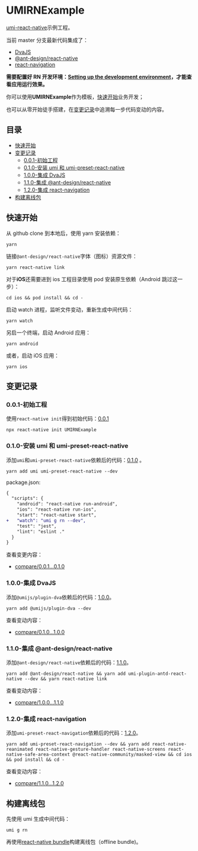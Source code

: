 # UMIRNExample

[umi-react-native](https://github.com/xuyuanxiang/umi-react-native#readme)示例工程。

当前 master 分支最新代码集成了：

- [DvaJS](https://dvajs.com/)
- [@ant-design/react-native](https://rn.mobile.ant.design/index-cn)
- [react-navigation](https://reactnavigation.org/)

**需要配置好 RN 开发环境：[Setting up the development environment](https://reactnative.dev/docs/environment-setup)，才能查看应用运行效果。**

你可以使用**UMIRNExample**作为模板，[快速开始](#%E5%BF%AB%E9%80%9F%E5%BC%80%E5%A7%8B)业务开发；

也可以从零开始徒手搭建，在[变更记录](#%E5%8F%98%E6%9B%B4%E8%AE%B0%E5%BD%95)中追溯每一步代码变动的内容。

## 目录

- [快速开始](#%E5%BF%AB%E9%80%9F%E5%BC%80%E5%A7%8B)
- [变更记录](#%E5%8F%98%E6%9B%B4%E8%AE%B0%E5%BD%95)
  - [0.0.1-初始工程](#001-%E5%88%9D%E5%A7%8B%E5%B7%A5%E7%A8%8B)
  - [0.1.0-安装 umi 和 umi-preset-react-native](#010-%E5%AE%89%E8%A3%85-umi-%E5%92%8C-umi-preset-react-native)
  - [1.0.0-集成 DvaJS](#100-%E9%9B%86%E6%88%90-dvajs)
  - [1.1.0-集成 @ant-design/react-native](#110-%E9%9B%86%E6%88%90-ant-designreact-native)
  - [1.2.0-集成 react-navigation](#120-%E9%9B%86%E6%88%90-react-navigation)
- [构建离线包](#%E6%9E%84%E5%BB%BA%E7%A6%BB%E7%BA%BF%E5%8C%85)

## 快速开始

从 github clone 到本地后，使用 yarn 安装依赖：

```npm
yarn
```

链接`@ant-design/react-native`字体（图标）资源文件：

```npm
yarn react-native link
```

对于**iOS**还需要进到 ios 工程目录使用 pod 安装原生依赖（Android 跳过这一步）：

```shell
cd ios && pod install && cd -
```

启动 watch 进程，监听文件变动，重新生成中间代码：

```npm
yarn watch
```

另启一个终端，启动 Android 应用：

```npm
yarn android
```

或者，启动 iOS 应用：

```npm
yarn ios
```

## 变更记录

### 0.0.1-初始工程

使用`react-native init`得到初始代码：[0.0.1](https://github.com/xuyuanxiang/UMIRNExample/tree/0.0.1)

```npm
npx react-native init UMIRNExample
```

### 0.1.0-安装 umi 和 umi-preset-react-native

添加`umi`和`umi-preset-react-native`依赖后的代码：[0.1.0](https://github.com/xuyuanxiang/UMIRNExample/tree/0.1.0) 。

```npm
yarn add umi umi-preset-react-native --dev
```

package.json:

```diff
{
  "scripts": {
    "android": "react-native run-android",
    "ios": "react-native run-ios",
    "start": "react-native start",
+   "watch": "umi g rn --dev",
    "test": "jest",
    "lint": "eslint ."
  }
}
```

查看变更内容：

- [compare/0.0.1...0.1.0](https://github.com/xuyuanxiang/UMIRNExample/compare/0.0.1...0.1.0)

### 1.0.0-集成 DvaJS

添加`@umijs/plugin-dva`依赖后的代码：[1.0.0](https://github.com/xuyuanxiang/UMIRNExample/tree/1.0.0)。

```npm
yarn add @umijs/plugin-dva --dev
```

查看变动内容：

- [compare/0.1.0...1.0.0](https://github.com/xuyuanxiang/UMIRNExample/compare/0.1.0...1.0.0)

### 1.1.0-集成 @ant-design/react-native

添加`@ant-design/react-native`依赖后的代码：[1.1.0](https://github.com/xuyuanxiang/UMIRNExample/tree/1.1.0)。

```npm
yarn add @ant-design/react-native && yarn add umi-plugin-antd-react-native --dev && yarn react-native link
```

查看变动内容：

- [compare/1.0.0...1.1.0](https://github.com/xuyuanxiang/UMIRNExample/compare/1.0.0...1.1.0)

### 1.2.0-集成 react-navigation

添加`umi-preset-react-navigation`依赖后的代码：[1.2.0](https://github.com/xuyuanxiang/UMIRNExample/tree/1.2.0)。

```npm
yarn add umi-preset-react-navigation --dev && yarn add react-native-reanimated react-native-gesture-handler react-native-screens react-native-safe-area-context @react-native-community/masked-view && cd ios && pod install && cd -
```

查看变动内容：

- [compare/1.1.0...1.2.0](https://github.com/xuyuanxiang/UMIRNExample/compare/1.0.0...1.2.0)

## 构建离线包

先使用 umi 生成中间代码：

```npm
umi g rn
```

再使用[react-native bundle](https://github.com/react-native-community/cli/blob/master/docs/commands.md#bundle)构建离线包（offline bundle)。
